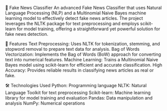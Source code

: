 📰 Fake News Classifier
An advanced Fake News Classifier that uses Natural Language Processing (NLP) and a Multinomial Naive Bayes machine learning model to effectively detect fake news articles. The project leverages the NLTK package for text preprocessing and employs scikit-learn for model training, offering a straightforward yet powerful solution for fake news detection.

🚀 Features
Text Preprocessing: Uses NLTK for tokenization, stemming, and stopword removal to prepare text data for analysis.
Bag of Words Vectorization: Implements the Bag of Words (BoW) approach for converting text into numerical features.
Machine Learning: Trains a Multinomial Naive Bayes model using scikit-learn for efficient and accurate classification.
High Accuracy: Provides reliable results in classifying news articles as real or fake.

🛠️ Technologies Used
Python: Programming language
NLTK: Natural Language Toolkit for text preprocessing
Scikit-learn: Machine learning library for model training and evaluation
Pandas: Data manipulation and analysis
NumPy: Numerical operations
